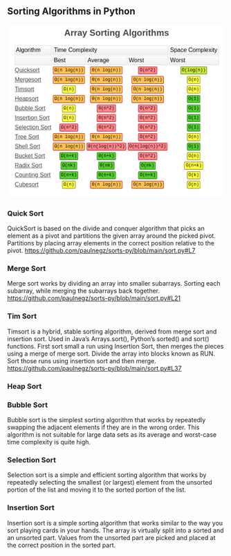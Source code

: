 ## Sorting Algorithms in Python

![alt text](https://github.com/paulnegz/sorts-py/blob/main/img/sorts.png)


### Quick Sort 

QuickSort is based on the divide and conquer algorithm that picks an element as a pivot and partitions the given array around the picked pivot. Partitions by placing array elements in the correct position relative to the pivot.
https://github.com/paulnegz/sorts-py/blob/main/sort.py#L7


### Merge Sort

Merge sort works by dividing an array into smaller subarrays. Sorting each subarray, while merging the subarrays back together.
https://github.com/paulnegz/sorts-py/blob/main/sort.py#L21


### Tim Sort

Timsort is a hybrid, stable sorting algorithm, derived from merge sort and insertion sort. Used in Java’s Arrays.sort(), Python’s sorted() and sort() functions. First sort small a run using Insertion Sort, then merges the pieces using a merge of merge sort. Divide the array into blocks known as RUN. Sort those runs using insertion sort and then merge.
https://github.com/paulnegz/sorts-py/blob/main/sort.py#L37
 


### Heap Sort



### Bubble Sort

Bubble sort is the simplest sorting algorithm that works by repeatedly swapping the adjacent elements if they are in the wrong order. This algorithm is not suitable for large data sets as its average and worst-case time complexity is quite high.


### Selection Sort

Selection sort is a simple and efficient sorting algorithm that works by repeatedly selecting the smallest (or largest) element from the unsorted portion of the list and moving it to the sorted portion of the list. 


### Insertion Sort

Insertion sort is a simple sorting algorithm that works similar to the way you sort playing cards in your hands. The array is virtually split into a sorted and an unsorted part. Values from the unsorted part are picked and placed at the correct position in the sorted part.
